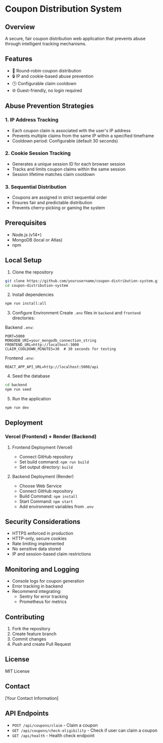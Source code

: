 # Coupon Distribution System

## Overview
A secure, fair coupon distribution web application that prevents abuse through intelligent tracking mechanisms.

## Features
- 🎫 Round-robin coupon distribution
- 🔒 IP and cookie-based abuse prevention
- 🕒 Configurable claim cooldown
- 🌐 Guest-friendly, no login required

## Abuse Prevention Strategies

### 1. IP Address Tracking
- Each coupon claim is associated with the user's IP address
- Prevents multiple claims from the same IP within a specified timeframe
- Cooldown period: Configurable (default 30 seconds)

### 2. Cookie Session Tracking
- Generates a unique session ID for each browser session
- Tracks and limits coupon claims within the same session
- Session lifetime matches claim cooldown

### 3. Sequential Distribution
- Coupons are assigned in strict sequential order
- Ensures fair and predictable distribution
- Prevents cherry-picking or gaming the system

## Prerequisites
- Node.js (v14+)
- MongoDB (local or Atlas)
- npm

## Local Setup

1. Clone the repository
```bash
git clone https://github.com/yourusername/coupon-distribution-system.git
cd coupon-distribution-system
```

2. Install dependencies
```bash
npm run install:all
```

3. Configure Environment
Create `.env` files in `backend` and `frontend` directories:

Backend `.env`:
```
PORT=5000
MONGODB_URI=your_mongodb_connection_string
FRONTEND_URL=http://localhost:3000
CLAIM_COOLDOWN_MINUTES=30  # 30 seconds for testing
```

Frontend `.env`:
```
REACT_APP_API_URL=http://localhost:5000/api
```

4. Seed the database
```bash
cd backend
npm run seed
```

5. Run the application
```bash
npm run dev
```

## Deployment

### Vercel (Frontend) + Render (Backend)
1. Frontend Deployment (Vercel)
   - Connect GitHub repository
   - Set build command: `npm run build`
   - Set output directory: `build`

2. Backend Deployment (Render)
   - Choose Web Service
   - Connect GitHub repository
   - Build Command: `npm install`
   - Start Command: `npm start`
   - Add environment variables from `.env`

## Security Considerations
- HTTPS enforced in production
- HTTP-only, secure cookies
- Rate limiting implemented
- No sensitive data stored
- IP and session-based claim restrictions

## Monitoring and Logging
- Console logs for coupon generation
- Error tracking in backend
- Recommend integrating:
  - Sentry for error tracking
  - Prometheus for metrics

## Contributing
1. Fork the repository
2. Create feature branch
3. Commit changes
4. Push and create Pull Request

## License
MIT License

## Contact
[Your Contact Information]

## API Endpoints

- `POST /api/coupons/claim` - Claim a coupon
- `GET /api/coupons/check-eligibility` - Check if user can claim a coupon
- `GET /api/health` - Health check endpoint 